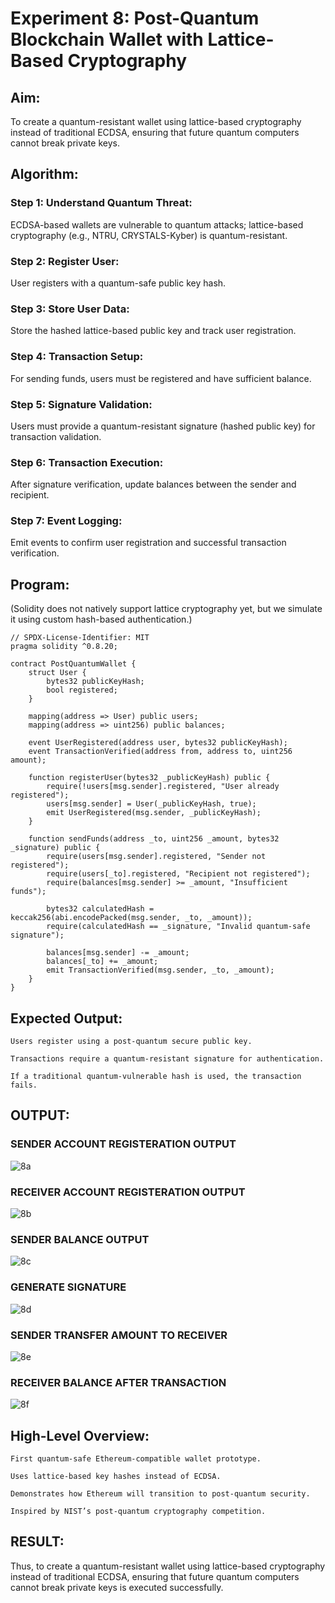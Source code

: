 # Experiment 8: Post-Quantum Blockchain Wallet with Lattice-Based Cryptography

## Aim:

To create a quantum-resistant wallet using lattice-based cryptography instead of traditional ECDSA, ensuring that future quantum computers cannot break private keys.

## Algorithm:

### Step 1: Understand Quantum Threat: 

ECDSA-based wallets are vulnerable to quantum attacks; lattice-based cryptography (e.g., NTRU, CRYSTALS-Kyber) is quantum-resistant.

### Step 2: Register User: 

User registers with a quantum-safe public key hash.

### Step 3: Store User Data: 

Store the hashed lattice-based public key and track user registration.

### Step 4: Transaction Setup: 

For sending funds, users must be registered and have sufficient balance.

### Step 5: Signature Validation: 

Users must provide a quantum-resistant signature (hashed public key) for transaction validation.

### Step 6: Transaction Execution: 

After signature verification, update balances between the sender and recipient.

### Step 7: Event Logging: 

Emit events to confirm user registration and successful transaction verification.


## Program:

(Solidity does not natively support lattice cryptography yet, but we simulate it using custom hash-based authentication.)

```
// SPDX-License-Identifier: MIT
pragma solidity ^0.8.20;

contract PostQuantumWallet {
    struct User {
        bytes32 publicKeyHash;
        bool registered;
    }

    mapping(address => User) public users;
    mapping(address => uint256) public balances;

    event UserRegistered(address user, bytes32 publicKeyHash);
    event TransactionVerified(address from, address to, uint256 amount);

    function registerUser(bytes32 _publicKeyHash) public {
        require(!users[msg.sender].registered, "User already registered");
        users[msg.sender] = User(_publicKeyHash, true);
        emit UserRegistered(msg.sender, _publicKeyHash);
    }

    function sendFunds(address _to, uint256 _amount, bytes32 _signature) public {
        require(users[msg.sender].registered, "Sender not registered");
        require(users[_to].registered, "Recipient not registered");
        require(balances[msg.sender] >= _amount, "Insufficient funds");

        bytes32 calculatedHash = keccak256(abi.encodePacked(msg.sender, _to, _amount));
        require(calculatedHash == _signature, "Invalid quantum-safe signature");

        balances[msg.sender] -= _amount;
        balances[_to] += _amount;
        emit TransactionVerified(msg.sender, _to, _amount);
    }
}
```

## Expected Output:

```
Users register using a post-quantum secure public key.

Transactions require a quantum-resistant signature for authentication.

If a traditional quantum-vulnerable hash is used, the transaction fails.
```

## OUTPUT:

### SENDER ACCOUNT REGISTERATION OUTPUT

![8a](https://github.com/user-attachments/assets/4e48d6ab-2e38-4c7d-aaa4-9db15c2936af)

### RECEIVER ACCOUNT REGISTERATION OUTPUT

![8b](https://github.com/user-attachments/assets/bfc375cb-1bbb-42fe-82a3-a0309196598a)

### SENDER BALANCE OUTPUT

![8c](https://github.com/user-attachments/assets/c350ecaa-91c9-4697-842b-be6e27c1b6d0)

### GENERATE SIGNATURE

![8d](https://github.com/user-attachments/assets/cf654981-1752-48e9-a7ec-bb23eabc06ca)

### SENDER TRANSFER AMOUNT TO RECEIVER

![8e](https://github.com/user-attachments/assets/378e3479-6084-4c13-bbb2-d58582380970)

### RECEIVER BALANCE AFTER TRANSACTION

![8f](https://github.com/user-attachments/assets/b540cd84-3dac-4146-a8ed-4b2c742ee3b5)


## High-Level Overview:

```
First quantum-safe Ethereum-compatible wallet prototype.

Uses lattice-based key hashes instead of ECDSA.

Demonstrates how Ethereum will transition to post-quantum security.

Inspired by NIST’s post-quantum cryptography competition.
```

## RESULT: 

Thus, to create a quantum-resistant wallet using lattice-based cryptography instead of traditional ECDSA, ensuring that future quantum computers cannot break private keys is executed successfully.
